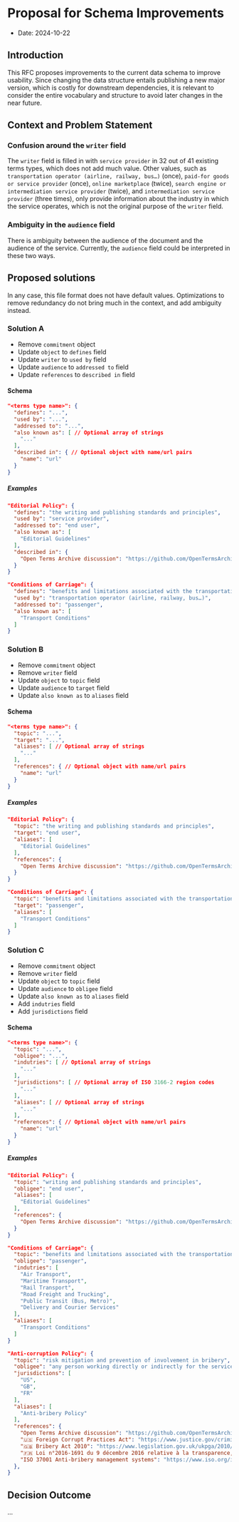 # Proposal for Schema Improvements

- Date: 2024-10-22

## Introduction

This RFC proposes improvements to the current data schema to improve usability. Since changing the data structure entails publishing a new major version, which is costly for downstream dependencies, it is relevant to consider the entire vocabulary and structure to avoid later changes in the near future.

## Context and Problem Statement

### Confusion around the `writer` field

The `writer` field is filled in with `service provider` in 32 out of 41 existing terms types, which does not add much value. Other values, such as `transportation operator (airline, railway, bus…)` (once), `paid-for goods or service provider` (once), `online marketplace` (twice), `search engine or intermediation service provider` (twice), and `intermediation service provider` (three times), only provide information about the industry in which the service operates, which is not the original purpose of the `writer` field.

### Ambiguity in the `audience` field

There is ambiguity between the audience of the document and the audience of the service. Currently, the `audience` field could be interpreted in these two ways.

## Proposed solutions

In any case, this file format does not have default values. Optimizations to remove redundancy do not bring much in the context, and add ambiguity instead.

### Solution A

- Remove `commitment` object
- Update `object` to `defines` field
- Update `writer` to `used by` field
- Update `audience` to `addressed to` field
- Update `references` to `described in` field

#### Schema

```json
"<terms type name>": {
  "defines": "...",
  "used by": "...",
  "addressed to": "...",
  "also known as": [ // Optional array of strings
    "..."
  ],
  "described in": { // Optional object with name/url pairs
    "name": "url"
  }
}
```

##### Examples

```json
"Editorial Policy": {
  "defines": "the writing and publishing standards and principles",
  "used by": "service provider",
  "addressed to": "end user",
  "also known as": [
    "Editorial Guidelines"
  ],
  "described in": {
    "Open Terms Archive discussion": "https://github.com/OpenTermsArchive/terms-types/discussions/35"
  }
}
```

```json
"Conditions of Carriage": {
  "defines": "benefits and limitations associated with the transportation being provided",
  "used by": "transportation operator (airline, railway, bus…)",
  "addressed to": "passenger",
  "also known as": [
    "Transport Conditions"
  ]
}
```

### Solution B

- Remove `commitment` object
- Remove `writer` field
- Update `object` to `topic` field
- Update `audience` to `target`  field
- Update `also known as` to `aliases` field

#### Schema

```json
"<terms type name>": {
  "topic": "...",
  "target": "...",
  "aliases": [ // Optional array of strings
    "..."
  ],
  "references": { // Optional object with name/url pairs
    "name": "url"
  }
}
```

##### Examples

```json
"Editorial Policy": {
  "topic": "the writing and publishing standards and principles",
  "target": "end user",
  "aliases": [
    "Editorial Guidelines"
  ],
  "references": {
    "Open Terms Archive discussion": "https://github.com/OpenTermsArchive/terms-types/discussions/35"
  }
}
```

```json
"Conditions of Carriage": {
  "topic": "benefits and limitations associated with the transportation being provided",
  "target": "passenger",
  "aliases": [
    "Transport Conditions"
  ]
}
```

### Solution C

- Remove `commitment` object
- Remove `writer` field
- Update `object` to `topic` field
- Update `audience` to `obligee` field
- Update `also known as` to `aliases` field
- Add `indutries` field
- Add `jurisdictions` field

#### Schema

```json
"<terms type name>": {
  "topic": "...",
  "obligee": "...",
  "indutries": [ // Optional array of strings
    "..."
  ],
  "jurisdictions": [ // Optional array of ISO 3166-2 region codes
    "..."
  ],
  "aliases": [ // Optional array of strings
    "..."
  ],
  "references": { // Optional object with name/url pairs
    "name": "url"
  }
}
```

##### Examples

```json
"Editorial Policy": {
  "topic": "writing and publishing standards and principles",
  "obligee": "end user",
  "aliases": [
    "Editorial Guidelines"
  ],
  "references": {
    "Open Terms Archive discussion": "https://github.com/OpenTermsArchive/terms-types/discussions/35"
  }
}
```

```json
"Conditions of Carriage": {
  "topic": "benefits and limitations associated with the transportation being provided",
  "obligee": "passenger",
  "indutries": [
    "Air Transport",
    "Maritime Transport",
    "Rail Transport",
    "Road Freight and Trucking",
    "Public Transit (Bus, Metro)",
    "Delivery and Courier Services"
  ],
  "aliases": [
    "Transport Conditions"
  ]
}
```

```json
"Anti-corruption Policy": {
  "topic": "risk mitigation and prevention of involvement in bribery",
  "obligee": "any person working directly or indirectly for the service provider",
  "jurisdictions": [
    "US",
    "GB",
    "FR"
  ],
  "aliases": [
    "Anti-bribery Policy"
  ],
  "references": {
    "Open Terms Archive discussion": "https://github.com/OpenTermsArchive/terms-types/discussions/39",
    "🇺🇸 Foreign Corrupt Practices Act": "https://www.justice.gov/criminal/criminal-fraud/foreign-corrupt-practices-act",
    "🇬🇧 Bribery Act 2010": "https://www.legislation.gov.uk/ukpga/2010/23/contents",
    "🇫🇷 Loi n°2016-1691 du 9 décembre 2016 relative à la transparence, à la lutte contre la corruption et à la modernisation de la vie économique, dite « Sapin II »": "https://www.legifrance.gouv.fr/loda/id/JORFTEXT000033558528",
    "ISO 37001 Anti-bribery management systems": "https://www.iso.org/iso-37001-anti-bribery-management.html"
  },
}
```

## Decision Outcome

...
